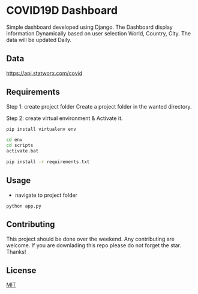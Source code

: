 # COVID19D Dashboard

Simple dashboard developed using Django. The Dashboard display information
Dynamically based on user selection World, Country, City. The data will be updated Daily.

## Data

  https://api.statworx.com/covid

## Requirements
Step 1: create project folder
Create a project folder in the wanted directory.

Step 2: create virtual environment & Activate it.
```bash
pip install virtualenv env

cd env
cd scripts
activate.bat
```

```bash
pip install -r requirements.txt
```


## Usage
- navigate to project folder
```
python app.py
```

## Contributing
This project should be done over the weekend. Any contributing are welcome. If you are downlading this repo please do not forget the star. Thanks!

## License
[MIT](https://choosealicense.com/licenses/mit/)
